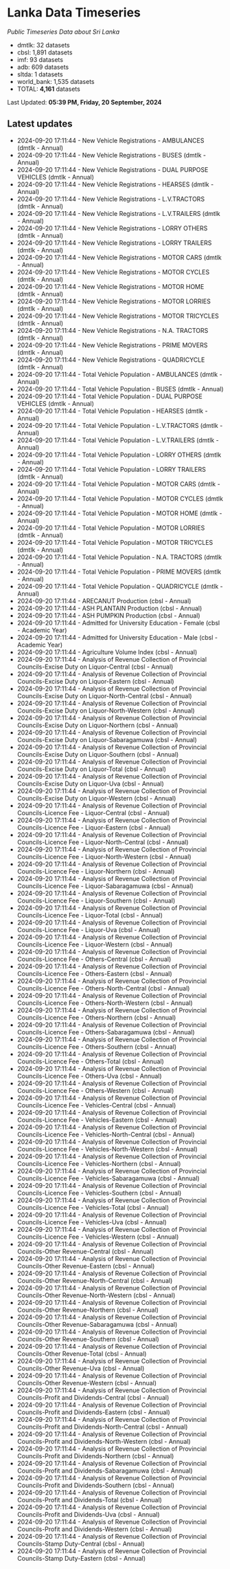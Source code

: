 # Lanka Data Timeseries
*Public Timeseries Data about Sri Lanka*

* dmtlk: 32 datasets
* cbsl: 1,891 datasets
* imf: 93 datasets
* adb: 609 datasets
* sltda: 1 datasets
* world_bank: 1,535 datasets
* TOTAL: **4,161** datasets

Last Updated: **05:39 PM, Friday, 20 September, 2024**

## Latest updates

* 2024-09-20 17:11:44 - New Vehicle Registrations - AMBULANCES (dmtlk - Annual)
* 2024-09-20 17:11:44 - New Vehicle Registrations - BUSES (dmtlk - Annual)
* 2024-09-20 17:11:44 - New Vehicle Registrations - DUAL PURPOSE VEHICLES (dmtlk - Annual)
* 2024-09-20 17:11:44 - New Vehicle Registrations - HEARSES (dmtlk - Annual)
* 2024-09-20 17:11:44 - New Vehicle Registrations - L.V.TRACTORS (dmtlk - Annual)
* 2024-09-20 17:11:44 - New Vehicle Registrations - L.V.TRAILERS (dmtlk - Annual)
* 2024-09-20 17:11:44 - New Vehicle Registrations - LORRY OTHERS (dmtlk - Annual)
* 2024-09-20 17:11:44 - New Vehicle Registrations - LORRY TRAILERS (dmtlk - Annual)
* 2024-09-20 17:11:44 - New Vehicle Registrations - MOTOR CARS (dmtlk - Annual)
* 2024-09-20 17:11:44 - New Vehicle Registrations - MOTOR CYCLES (dmtlk - Annual)
* 2024-09-20 17:11:44 - New Vehicle Registrations - MOTOR HOME (dmtlk - Annual)
* 2024-09-20 17:11:44 - New Vehicle Registrations - MOTOR LORRIES (dmtlk - Annual)
* 2024-09-20 17:11:44 - New Vehicle Registrations - MOTOR TRICYCLES (dmtlk - Annual)
* 2024-09-20 17:11:44 - New Vehicle Registrations - N.A. TRACTORS (dmtlk - Annual)
* 2024-09-20 17:11:44 - New Vehicle Registrations - PRIME MOVERS (dmtlk - Annual)
* 2024-09-20 17:11:44 - New Vehicle Registrations - QUADRICYCLE (dmtlk - Annual)
* 2024-09-20 17:11:44 - Total Vehicle Population - AMBULANCES (dmtlk - Annual)
* 2024-09-20 17:11:44 - Total Vehicle Population - BUSES (dmtlk - Annual)
* 2024-09-20 17:11:44 - Total Vehicle Population - DUAL PURPOSE VEHICLES (dmtlk - Annual)
* 2024-09-20 17:11:44 - Total Vehicle Population - HEARSES (dmtlk - Annual)
* 2024-09-20 17:11:44 - Total Vehicle Population - L.V.TRACTORS (dmtlk - Annual)
* 2024-09-20 17:11:44 - Total Vehicle Population - L.V.TRAILERS (dmtlk - Annual)
* 2024-09-20 17:11:44 - Total Vehicle Population - LORRY OTHERS (dmtlk - Annual)
* 2024-09-20 17:11:44 - Total Vehicle Population - LORRY TRAILERS (dmtlk - Annual)
* 2024-09-20 17:11:44 - Total Vehicle Population - MOTOR CARS (dmtlk - Annual)
* 2024-09-20 17:11:44 - Total Vehicle Population - MOTOR CYCLES (dmtlk - Annual)
* 2024-09-20 17:11:44 - Total Vehicle Population - MOTOR HOME (dmtlk - Annual)
* 2024-09-20 17:11:44 - Total Vehicle Population - MOTOR LORRIES (dmtlk - Annual)
* 2024-09-20 17:11:44 - Total Vehicle Population - MOTOR TRICYCLES (dmtlk - Annual)
* 2024-09-20 17:11:44 - Total Vehicle Population - N.A. TRACTORS (dmtlk - Annual)
* 2024-09-20 17:11:44 - Total Vehicle Population - PRIME MOVERS (dmtlk - Annual)
* 2024-09-20 17:11:44 - Total Vehicle Population - QUADRICYCLE (dmtlk - Annual)
* 2024-09-20 17:11:44 - ARECANUT Production (cbsl - Annual)
* 2024-09-20 17:11:44 - ASH PLANTAIN Production (cbsl - Annual)
* 2024-09-20 17:11:44 - ASH PUMPKIN Production (cbsl - Annual)
* 2024-09-20 17:11:44 - Admitted for University Education - Female (cbsl - Academic Year)
* 2024-09-20 17:11:44 - Admitted for University Education - Male (cbsl - Academic Year)
* 2024-09-20 17:11:44 - Agriculture Volume Index (cbsl - Annual)
* 2024-09-20 17:11:44 - Analysis of Revenue Collection of Provincial Councils-Excise Duty on Liquor-Central (cbsl - Annual)
* 2024-09-20 17:11:44 - Analysis of Revenue Collection of Provincial Councils-Excise Duty on Liquor-Eastern (cbsl - Annual)
* 2024-09-20 17:11:44 - Analysis of Revenue Collection of Provincial Councils-Excise Duty on Liquor-North-Central (cbsl - Annual)
* 2024-09-20 17:11:44 - Analysis of Revenue Collection of Provincial Councils-Excise Duty on Liquor-North-Western (cbsl - Annual)
* 2024-09-20 17:11:44 - Analysis of Revenue Collection of Provincial Councils-Excise Duty on Liquor-Northern (cbsl - Annual)
* 2024-09-20 17:11:44 - Analysis of Revenue Collection of Provincial Councils-Excise Duty on Liquor-Sabaragamuwa (cbsl - Annual)
* 2024-09-20 17:11:44 - Analysis of Revenue Collection of Provincial Councils-Excise Duty on Liquor-Southern (cbsl - Annual)
* 2024-09-20 17:11:44 - Analysis of Revenue Collection of Provincial Councils-Excise Duty on Liquor-Total (cbsl - Annual)
* 2024-09-20 17:11:44 - Analysis of Revenue Collection of Provincial Councils-Excise Duty on Liquor-Uva (cbsl - Annual)
* 2024-09-20 17:11:44 - Analysis of Revenue Collection of Provincial Councils-Excise Duty on Liquor-Western (cbsl - Annual)
* 2024-09-20 17:11:44 - Analysis of Revenue Collection of Provincial Councils-Licence Fee - Liquor-Central (cbsl - Annual)
* 2024-09-20 17:11:44 - Analysis of Revenue Collection of Provincial Councils-Licence Fee - Liquor-Eastern (cbsl - Annual)
* 2024-09-20 17:11:44 - Analysis of Revenue Collection of Provincial Councils-Licence Fee - Liquor-North-Central (cbsl - Annual)
* 2024-09-20 17:11:44 - Analysis of Revenue Collection of Provincial Councils-Licence Fee - Liquor-North-Western (cbsl - Annual)
* 2024-09-20 17:11:44 - Analysis of Revenue Collection of Provincial Councils-Licence Fee - Liquor-Northern (cbsl - Annual)
* 2024-09-20 17:11:44 - Analysis of Revenue Collection of Provincial Councils-Licence Fee - Liquor-Sabaragamuwa (cbsl - Annual)
* 2024-09-20 17:11:44 - Analysis of Revenue Collection of Provincial Councils-Licence Fee - Liquor-Southern (cbsl - Annual)
* 2024-09-20 17:11:44 - Analysis of Revenue Collection of Provincial Councils-Licence Fee - Liquor-Total (cbsl - Annual)
* 2024-09-20 17:11:44 - Analysis of Revenue Collection of Provincial Councils-Licence Fee - Liquor-Uva (cbsl - Annual)
* 2024-09-20 17:11:44 - Analysis of Revenue Collection of Provincial Councils-Licence Fee - Liquor-Western (cbsl - Annual)
* 2024-09-20 17:11:44 - Analysis of Revenue Collection of Provincial Councils-Licence Fee - Others-Central (cbsl - Annual)
* 2024-09-20 17:11:44 - Analysis of Revenue Collection of Provincial Councils-Licence Fee - Others-Eastern (cbsl - Annual)
* 2024-09-20 17:11:44 - Analysis of Revenue Collection of Provincial Councils-Licence Fee - Others-North-Central (cbsl - Annual)
* 2024-09-20 17:11:44 - Analysis of Revenue Collection of Provincial Councils-Licence Fee - Others-North-Western (cbsl - Annual)
* 2024-09-20 17:11:44 - Analysis of Revenue Collection of Provincial Councils-Licence Fee - Others-Northern (cbsl - Annual)
* 2024-09-20 17:11:44 - Analysis of Revenue Collection of Provincial Councils-Licence Fee - Others-Sabaragamuwa (cbsl - Annual)
* 2024-09-20 17:11:44 - Analysis of Revenue Collection of Provincial Councils-Licence Fee - Others-Southern (cbsl - Annual)
* 2024-09-20 17:11:44 - Analysis of Revenue Collection of Provincial Councils-Licence Fee - Others-Total (cbsl - Annual)
* 2024-09-20 17:11:44 - Analysis of Revenue Collection of Provincial Councils-Licence Fee - Others-Uva (cbsl - Annual)
* 2024-09-20 17:11:44 - Analysis of Revenue Collection of Provincial Councils-Licence Fee - Others-Western (cbsl - Annual)
* 2024-09-20 17:11:44 - Analysis of Revenue Collection of Provincial Councils-Licence Fee - Vehicles-Central (cbsl - Annual)
* 2024-09-20 17:11:44 - Analysis of Revenue Collection of Provincial Councils-Licence Fee - Vehicles-Eastern (cbsl - Annual)
* 2024-09-20 17:11:44 - Analysis of Revenue Collection of Provincial Councils-Licence Fee - Vehicles-North-Central (cbsl - Annual)
* 2024-09-20 17:11:44 - Analysis of Revenue Collection of Provincial Councils-Licence Fee - Vehicles-North-Western (cbsl - Annual)
* 2024-09-20 17:11:44 - Analysis of Revenue Collection of Provincial Councils-Licence Fee - Vehicles-Northern (cbsl - Annual)
* 2024-09-20 17:11:44 - Analysis of Revenue Collection of Provincial Councils-Licence Fee - Vehicles-Sabaragamuwa (cbsl - Annual)
* 2024-09-20 17:11:44 - Analysis of Revenue Collection of Provincial Councils-Licence Fee - Vehicles-Southern (cbsl - Annual)
* 2024-09-20 17:11:44 - Analysis of Revenue Collection of Provincial Councils-Licence Fee - Vehicles-Total (cbsl - Annual)
* 2024-09-20 17:11:44 - Analysis of Revenue Collection of Provincial Councils-Licence Fee - Vehicles-Uva (cbsl - Annual)
* 2024-09-20 17:11:44 - Analysis of Revenue Collection of Provincial Councils-Licence Fee - Vehicles-Western (cbsl - Annual)
* 2024-09-20 17:11:44 - Analysis of Revenue Collection of Provincial Councils-Other Revenue-Central (cbsl - Annual)
* 2024-09-20 17:11:44 - Analysis of Revenue Collection of Provincial Councils-Other Revenue-Eastern (cbsl - Annual)
* 2024-09-20 17:11:44 - Analysis of Revenue Collection of Provincial Councils-Other Revenue-North-Central (cbsl - Annual)
* 2024-09-20 17:11:44 - Analysis of Revenue Collection of Provincial Councils-Other Revenue-North-Western (cbsl - Annual)
* 2024-09-20 17:11:44 - Analysis of Revenue Collection of Provincial Councils-Other Revenue-Northern (cbsl - Annual)
* 2024-09-20 17:11:44 - Analysis of Revenue Collection of Provincial Councils-Other Revenue-Sabaragamuwa (cbsl - Annual)
* 2024-09-20 17:11:44 - Analysis of Revenue Collection of Provincial Councils-Other Revenue-Southern (cbsl - Annual)
* 2024-09-20 17:11:44 - Analysis of Revenue Collection of Provincial Councils-Other Revenue-Total (cbsl - Annual)
* 2024-09-20 17:11:44 - Analysis of Revenue Collection of Provincial Councils-Other Revenue-Uva (cbsl - Annual)
* 2024-09-20 17:11:44 - Analysis of Revenue Collection of Provincial Councils-Other Revenue-Western (cbsl - Annual)
* 2024-09-20 17:11:44 - Analysis of Revenue Collection of Provincial Councils-Profit and Dividends-Central (cbsl - Annual)
* 2024-09-20 17:11:44 - Analysis of Revenue Collection of Provincial Councils-Profit and Dividends-Eastern (cbsl - Annual)
* 2024-09-20 17:11:44 - Analysis of Revenue Collection of Provincial Councils-Profit and Dividends-North-Central (cbsl - Annual)
* 2024-09-20 17:11:44 - Analysis of Revenue Collection of Provincial Councils-Profit and Dividends-North-Western (cbsl - Annual)
* 2024-09-20 17:11:44 - Analysis of Revenue Collection of Provincial Councils-Profit and Dividends-Northern (cbsl - Annual)
* 2024-09-20 17:11:44 - Analysis of Revenue Collection of Provincial Councils-Profit and Dividends-Sabaragamuwa (cbsl - Annual)
* 2024-09-20 17:11:44 - Analysis of Revenue Collection of Provincial Councils-Profit and Dividends-Southern (cbsl - Annual)
* 2024-09-20 17:11:44 - Analysis of Revenue Collection of Provincial Councils-Profit and Dividends-Total (cbsl - Annual)
* 2024-09-20 17:11:44 - Analysis of Revenue Collection of Provincial Councils-Profit and Dividends-Uva (cbsl - Annual)
* 2024-09-20 17:11:44 - Analysis of Revenue Collection of Provincial Councils-Profit and Dividends-Western (cbsl - Annual)
* 2024-09-20 17:11:44 - Analysis of Revenue Collection of Provincial Councils-Stamp Duty-Central (cbsl - Annual)
* 2024-09-20 17:11:44 - Analysis of Revenue Collection of Provincial Councils-Stamp Duty-Eastern (cbsl - Annual)